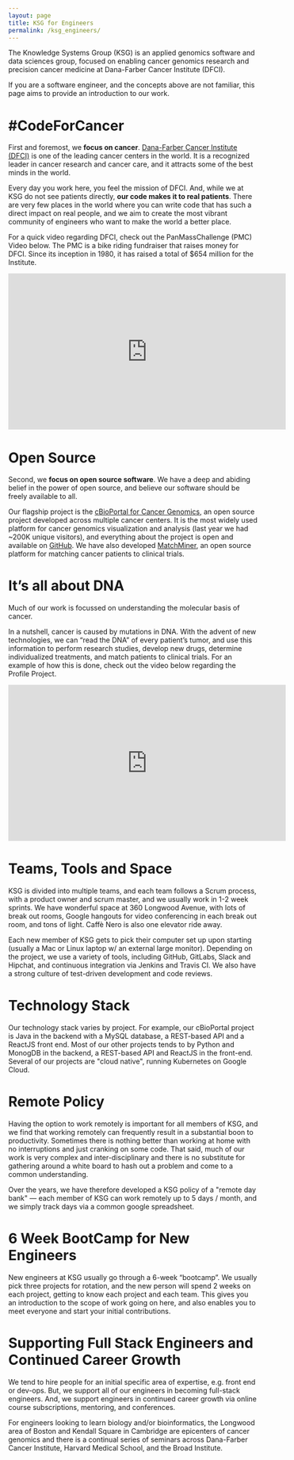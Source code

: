 ```yaml
---
layout: page
title: KSG for Engineers
permalink: /ksg_engineers/
---
```


The Knowledge Systems Group (KSG) is an applied genomics software and data sciences group, focused on enabling cancer genomics research and precision cancer medicine at Dana-Farber Cancer Institute (DFCI).

If you are a software engineer, and the concepts above are not familiar, this page aims to provide an introduction to our work.

# #CodeForCancer

First and foremost, we **focus on cancer**.  [Dana-Farber Cancer Institute (DFCI)](https://www.dana-farber.org/) is one of the leading cancer centers in the world.  It is a recognized leader in cancer research and cancer care, and it attracts some of the best minds in the world.  

Every day you work here, you feel the mission of DFCI.  And, while we at KSG do not see patients directly, **our code makes it to real patients**.  There are very few places in the world where you can write code that has such a direct impact on real people, and we aim to create the most vibrant community of engineers who want to make the world a better place.

For a quick video regarding DFCI, check out the PanMassChallenge (PMC) Video below.  The PMC is a bike riding fundraiser that raises money for DFCI.  Since its inception in 1980, it has raised a total of $654 million for the Institute.  

<iframe width="560" height="315" src="https://www.youtube.com/embed/CfXUZ9JyrG8" frameborder="0" allow="accelerometer; autoplay; encrypted-media; gyroscope; picture-in-picture" allowfullscreen></iframe>

# Open Source

Second, we **focus on open source software**.  We have a deep and abiding belief in the power of open source, and believe our software should be freely available to all.

Our flagship project is the [cBioPortal for Cancer Genomics](http://cbioportal.org), an open source project developed across multiple cancer centers.  It is the most widely used platform for cancer genomics visualization and analysis (last year we had ~200K unique visitors), and everything about the project is open and available on [GitHub](https://github.com/cBioPortal/).  We have also developed [MatchMiner](http://matchminer.org), an open source platform for matching cancer patients to clinical trials.    

# It’s all about DNA

Much of our work is focussed on understanding the molecular basis of cancer.

In a nutshell, cancer is caused by mutations in DNA.  With the advent of new technologies, we can “read the DNA” of every patient’s tumor, and use this information to perform research studies, develop new drugs, determine individualized treatments, and match patients to clinical trials.  For an example of how this is done, check out the video below regarding the Profile Project.  

<iframe width="560" height="315" src="https://www.youtube.com/embed/p_1Gh5Nk1hg" frameborder="0" allow="accelerometer; autoplay; encrypted-media; gyroscope; picture-in-picture" allowfullscreen></iframe>

# Teams, Tools and Space

KSG is divided into multiple teams, and each team follows a Scrum process, with a product owner and scrum master, and we usually work in 1-2 week sprints.  We have wonderful space at 360 Longwood Avenue, with lots of break out rooms, Google hangouts for video conferencing in each break out room, and tons of light. Caffè Nero is also one elevator ride away.

Each new member of KSG gets to pick their computer set up upon starting (usually a Mac or Linux laptop w/ an external large monitor).  Depending on the project, we use a variety of tools, including GitHub, GitLabs, Slack and Hipchat, and continuous integration via Jenkins and Travis CI.  We also have a strong culture of test-driven development and code reviews.

# Technology Stack

Our technology stack varies by project.  For example, our cBioPortal project is Java in the backend with a MySQL database, a REST-based API and a ReactJS front end.  Most of our other projects tends to by Python and MonogDB in the backend, a REST-based API and ReactJS in the front-end.  Several of our projects are "cloud native", running Kubernetes on Google Cloud.

# Remote Policy

Having the option to work remotely is important for all members of KSG, and we find that working remotely can frequently result in a substantial boon to productivity.  Sometimes there is nothing better than working at home with no interruptions and just cranking on some code.  That said, much of our work is very complex and inter-disciplinary and there is no substitute for gathering around a white board to hash out a problem and come to a common understanding.

Over the years, we have therefore developed a KSG policy of a "remote day bank" — each member of KSG can work remotely up to 5 days / month, and we simply track days via a common google spreadsheet.

# 6 Week BootCamp for New Engineers

New engineers at KSG usually go through a 6-week “bootcamp”.  We usually pick three projects for rotation, and the new person will spend 2 weeks on each project, getting to know each project and each team.  This gives you an introduction to the scope of work going on here, and also enables you to meet everyone and start your initial contributions.

# Supporting Full Stack Engineers and Continued Career Growth

We tend to hire people for an initial specific area of expertise, e.g. front end or dev-ops.  But, we support all of our engineers in becoming full-stack engineers.  And, we support engineers in continued career growth via online course subscriptions, mentoring, and conferences.

For engineers looking to learn biology and/or bioinformatics, the Longwood area of Boston and Kendall Square in Cambridge are epicenters of cancer genomics and there is a continual series of seminars across Dana-Farber Cancer Institute, Harvard Medical School, and the Broad Institute.
